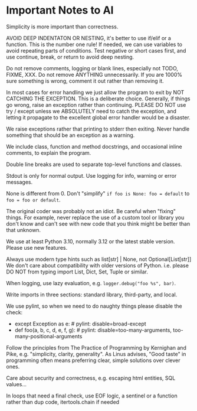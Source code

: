 # Important Notes to AI

Simplicity is more important than correctness.

AVOID DEEP INDENTATON OR NESTING, it's better to use if/elif or a function.
This is the number one rule! If needed, we can use variables to avoid
repeating parts of conditions. Test negative or short cases first, and use
continue, break, or return to avoid deep nesting.

Do not remove comments, logging or blank lines, especially not TODO, FIXME,
XXX. Do not remove ANYTHING unnecessarily. If you are 1000% sure something is
wrong, comment it out rather than removing it.

In most cases for error handling we just allow the program to exit by NOT
CATCHING THE EXCEPTION. This is a deliberate choice. Generally, if things go
wrong, raise an exception rather than continuing. PLEASE DO NOT use try /
except unless we ABSOLUTELY need to catch the exception, and letting it
propagate to the excellent global error handler would be a disaster.

We raise exceptions rather that printing to stderr then exiting. Never handle
something that should be an exception as a warning.

We include class, function and method docstrings, and occasional inline
comments, to explain the program.

Double line breaks are used to separate top-level functions and classes.

Stdout is only for normal output. Use logging for info, warning or error
messages.

None is different from 0. Don't "simplify" `if foo is None: foo = default` to
`foo = foo or default`.

The original coder was probably not an idiot. Be careful when "fixing"
things. For example, never replace the use of a custom tool or library you
don't know and can't see with new code that you think might be better than that
unknown.

We use at least Python 3.10, normally 3.12 or the latest stable version.
Please use new features.

Always use modern type hints such as list[str] | None, not Optional[List[str]]
We don't care about compatibility with older versions of Python.
i.e. please DO NOT from typing import List, Dict, Set, Tuple or similar.

When logging, use lazy evaluation, e.g. `logger.debug("foo %s", bar)`.

Write imports in three sections: standard library, third-party, and local.

We use pylint, so when we need to do naughty things please disable the check:
- except Exception as e:  # pylint: disable=broad-except
- def foo(a, b, c, d, e, f, g):  # pylint: disable=too-many-arguments, too-many-positional-arguments

Follow the principles from The Practice of Programming by Kernighan and Pike,
e.g. "simplicity, clarity, generality". As Linus advises, "Good taste" in
programming often means preferring clear, simple solutions over clever ones.

Care about security and correctness, e.g. escaping html entities, SQL values...

In loops that need a final check, use EOF logic, a sentinel or a function rather than dup code, itertools.chain if needed
